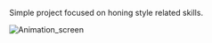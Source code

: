 Simple project focused on honing style related skills. 

![Animation_screen](https://user-images.githubusercontent.com/25134996/197522471-49e24378-7e2c-4c82-b37e-ec57d1fa4c4b.gif)
